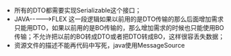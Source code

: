 * 所有的DTO都需要实现Serializable这个接口；
* JAVA-----&gt;FLEX 这一段逻辑如果以前用的是DTO传输的那么后面增加需求只能用DTO，如果以前用的是BO传输的，那么增加需求的时候也只能使用BO传输；不允许把以前的BO转成DTO或者把DTO转成BO，这样很容丢失数据；
* 资源文件的描述不能再代码中写死，java使用MessageSource



